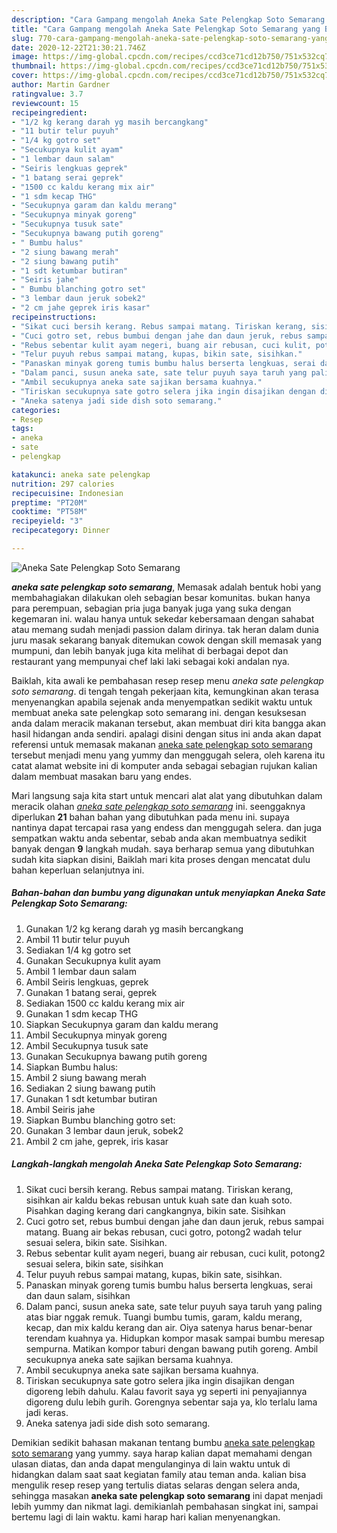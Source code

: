```yaml
---
description: "Cara Gampang mengolah Aneka Sate Pelengkap Soto Semarang yang Bisa Manjain Lidah"
title: "Cara Gampang mengolah Aneka Sate Pelengkap Soto Semarang yang Bisa Manjain Lidah"
slug: 770-cara-gampang-mengolah-aneka-sate-pelengkap-soto-semarang-yang-bisa-manjain-lidah
date: 2020-12-22T21:30:21.746Z
image: https://img-global.cpcdn.com/recipes/ccd3ce71cd12b750/751x532cq70/aneka-sate-pelengkap-soto-semarang-foto-resep-utama.jpg
thumbnail: https://img-global.cpcdn.com/recipes/ccd3ce71cd12b750/751x532cq70/aneka-sate-pelengkap-soto-semarang-foto-resep-utama.jpg
cover: https://img-global.cpcdn.com/recipes/ccd3ce71cd12b750/751x532cq70/aneka-sate-pelengkap-soto-semarang-foto-resep-utama.jpg
author: Martin Gardner
ratingvalue: 3.7
reviewcount: 15
recipeingredient:
- "1/2 kg kerang darah yg masih bercangkang"
- "11 butir telur puyuh"
- "1/4 kg gotro set"
- "Secukupnya kulit ayam"
- "1 lembar daun salam"
- "Seiris lengkuas geprek"
- "1 batang serai geprek"
- "1500 cc kaldu kerang mix air"
- "1 sdm kecap THG"
- "Secukupnya garam dan kaldu merang"
- "Secukupnya minyak goreng"
- "Secukupnya tusuk sate"
- "Secukupnya bawang putih goreng"
- " Bumbu halus"
- "2 siung bawang merah"
- "2 siung bawang putih"
- "1 sdt ketumbar butiran"
- "Seiris jahe"
- " Bumbu blanching gotro set"
- "3 lembar daun jeruk sobek2"
- "2 cm jahe geprek iris kasar"
recipeinstructions:
- "Sikat cuci bersih kerang. Rebus sampai matang. Tiriskan kerang, sisihkan air kaldu bekas rebusan untuk kuah sate dan kuah soto. Pisahkan daging kerang dari cangkangnya, bikin sate. Sisihkan"
- "Cuci gotro set, rebus bumbui dengan jahe dan daun jeruk, rebus sampai matang. Buang air bekas rebusan, cuci gotro, potong2 wadah telur sesuai selera, bikin sate. Sisihkan."
- "Rebus sebentar kulit ayam negeri, buang air rebusan, cuci kulit, potong2 sesuai selera, bikin sate, sisihkan"
- "Telur puyuh rebus sampai matang, kupas, bikin sate, sisihkan."
- "Panaskan minyak goreng tumis bumbu halus berserta lengkuas, serai dan daun salam, sisihkan"
- "Dalam panci, susun aneka sate, sate telur puyuh saya taruh yang paling atas biar nggak remuk. Tuangi bumbu tumis, garam, kaldu merang, kecap, dan mix kaldu kerang dan air. Oiya satenya harus benar-benar terendam kuahnya ya. Hidupkan kompor masak sampai bumbu meresap sempurna. Matikan kompor taburi dengan bawang putih goreng. Ambil secukupnya aneka sate sajikan bersama kuahnya."
- "Ambil secukupnya aneka sate sajikan bersama kuahnya."
- "Tiriskan secukupnya sate gotro selera jika ingin disajikan dengan digoreng lebih dahulu. Kalau favorit saya yg seperti ini penyajiannya digoreng dulu lebih gurih. Gorengnya sebentar saja ya, klo terlalu lama jadi keras."
- "Aneka satenya jadi side dish soto semarang."
categories:
- Resep
tags:
- aneka
- sate
- pelengkap

katakunci: aneka sate pelengkap 
nutrition: 297 calories
recipecuisine: Indonesian
preptime: "PT20M"
cooktime: "PT58M"
recipeyield: "3"
recipecategory: Dinner

---
```



![Aneka Sate Pelengkap Soto Semarang](https://img-global.cpcdn.com/recipes/ccd3ce71cd12b750/751x532cq70/aneka-sate-pelengkap-soto-semarang-foto-resep-utama.jpg)

<b><i>aneka sate pelengkap soto semarang</i></b>, Memasak adalah bentuk hobi yang membahagiakan dilakukan oleh sebagian besar komunitas. bukan hanya para perempuan, sebagian pria juga banyak juga yang suka dengan kegemaran ini. walau hanya untuk sekedar kebersamaan dengan sahabat atau memang sudah menjadi passion dalam dirinya. tak heran dalam dunia juru masak sekarang banyak ditemukan cowok dengan skill memasak yang mumpuni, dan lebih banyak juga kita melihat di berbagai depot dan restaurant yang mempunyai chef laki laki sebagai koki andalan nya.



Baiklah, kita awali ke pembahasan resep resep menu <i>aneka sate pelengkap soto semarang</i>. di tengah tengah pekerjaan kita, kemungkinan akan terasa menyenangkan apabila sejenak anda menyempatkan sedikit waktu untuk membuat aneka sate pelengkap soto semarang ini. dengan kesuksesan anda dalam meracik makanan tersebut, akan membuat diri kita bangga akan hasil hidangan anda sendiri. apalagi disini dengan situs ini anda akan dapat referensi untuk memasak makanan <u>aneka sate pelengkap soto semarang</u> tersebut menjadi menu yang yummy dan menggugah selera, oleh karena itu catat alamat website ini di komputer anda sebagai sebagian rujukan kalian dalam membuat masakan baru yang endes.


Mari langsung saja kita start untuk mencari alat alat yang dibutuhkan dalam meracik olahan <u><i>aneka sate pelengkap soto semarang</i></u> ini. seenggaknya diperlukan <b>21</b> bahan bahan yang dibutuhkan pada menu ini. supaya nantinya dapat tercapai rasa yang endess dan menggugah selera. dan juga sempatkan waktu anda sebentar, sebab anda akan membuatnya sedikit banyak dengan <b>9</b> langkah mudah. saya berharap semua yang dibutuhkan sudah kita siapkan disini, Baiklah mari kita proses dengan mencatat dulu bahan keperluan selanjutnya ini.

<!--inarticleads1-->

##### Bahan-bahan dan bumbu yang digunakan untuk menyiapkan Aneka Sate Pelengkap Soto Semarang:

1. Gunakan 1/2 kg kerang darah yg masih bercangkang
1. Ambil 11 butir telur puyuh
1. Sediakan 1/4 kg gotro set
1. Gunakan Secukupnya kulit ayam
1. Ambil 1 lembar daun salam
1. Ambil Seiris lengkuas, geprek
1. Gunakan 1 batang serai, geprek
1. Sediakan 1500 cc kaldu kerang mix air
1. Gunakan 1 sdm kecap THG
1. Siapkan Secukupnya garam dan kaldu merang
1. Ambil Secukupnya minyak goreng
1. Ambil Secukupnya tusuk sate
1. Gunakan Secukupnya bawang putih goreng
1. Siapkan  Bumbu halus:
1. Ambil 2 siung bawang merah
1. Sediakan 2 siung bawang putih
1. Gunakan 1 sdt ketumbar butiran
1. Ambil Seiris jahe
1. Siapkan  Bumbu blanching gotro set:
1. Gunakan 3 lembar daun jeruk, sobek2
1. Ambil 2 cm jahe, geprek, iris kasar




<!--inarticleads2-->

##### Langkah-langkah mengolah Aneka Sate Pelengkap Soto Semarang:

1. Sikat cuci bersih kerang. Rebus sampai matang. Tiriskan kerang, sisihkan air kaldu bekas rebusan untuk kuah sate dan kuah soto. Pisahkan daging kerang dari cangkangnya, bikin sate. Sisihkan
1. Cuci gotro set, rebus bumbui dengan jahe dan daun jeruk, rebus sampai matang. Buang air bekas rebusan, cuci gotro, potong2 wadah telur sesuai selera, bikin sate. Sisihkan.
1. Rebus sebentar kulit ayam negeri, buang air rebusan, cuci kulit, potong2 sesuai selera, bikin sate, sisihkan
1. Telur puyuh rebus sampai matang, kupas, bikin sate, sisihkan.
1. Panaskan minyak goreng tumis bumbu halus berserta lengkuas, serai dan daun salam, sisihkan
1. Dalam panci, susun aneka sate, sate telur puyuh saya taruh yang paling atas biar nggak remuk. Tuangi bumbu tumis, garam, kaldu merang, kecap, dan mix kaldu kerang dan air. Oiya satenya harus benar-benar terendam kuahnya ya. Hidupkan kompor masak sampai bumbu meresap sempurna. Matikan kompor taburi dengan bawang putih goreng. Ambil secukupnya aneka sate sajikan bersama kuahnya.
1. Ambil secukupnya aneka sate sajikan bersama kuahnya.
1. Tiriskan secukupnya sate gotro selera jika ingin disajikan dengan digoreng lebih dahulu. Kalau favorit saya yg seperti ini penyajiannya digoreng dulu lebih gurih. Gorengnya sebentar saja ya, klo terlalu lama jadi keras.
1. Aneka satenya jadi side dish soto semarang.




Demikian sedikit bahasan makanan tentang bumbu <u>aneka sate pelengkap soto semarang</u> yang yummy. saya harap kalian dapat memahami dengan ulasan diatas, dan anda dapat mengulanginya di lain waktu untuk di hidangkan dalam saat saat kegiatan family atau teman anda. kalian bisa mengulik resep resep yang tertulis diatas selaras dengan selera anda, sehingga masakan <b>aneka sate pelengkap soto semarang</b> ini dapat menjadi lebih yummy dan nikmat lagi. demikianlah pembahasan singkat ini, sampai bertemu lagi di lain waktu. kami harap hari kalian menyenangkan.

